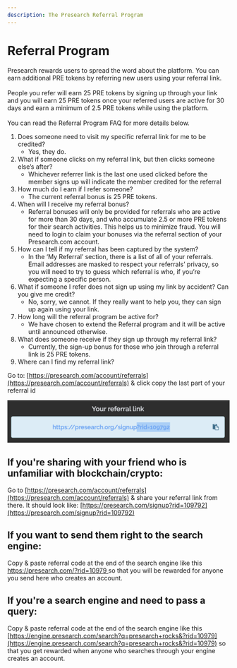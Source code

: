```yaml
---
description: The Presearch Referral Program
---
```


# Referral Program

Presearch rewards users to spread the word about the platform. You can earn additional PRE tokens by referring new users using your referral link.\
\
People you refer will earn 25 PRE tokens by signing up through your link and you will earn 25 PRE tokens once your referred users are active for 30 days and earn a minimum of 2.5 PRE tokens while using the platform.\
\
You can read the Referral Program FAQ for more details below.



1. Does someone need to visit my specific referral link for me to be credited?
   * Yes, they do.
2. What if someone clicks on my referral link, but then clicks someone else’s after?
   * Whichever referrer link is the last one used clicked before the member signs up will indicate the member credited for the referral
3. How much do I earn if I refer someone?
   * The current referral bonus is 25 PRE tokens.
4. When will I receive my referral bonus?
   * Referral bonuses will only be provided for referrals who are active for more than 30 days, and who accumulate 2.5 or more PRE tokens for their search activities. This helps us to minimize fraud. You will need to login to claim your bonuses via the referral section of your Presearch.com account.
5. How can I tell if my referral has been captured by the system?
   * In the ‘My Referral’ section, there is a list of all of your referrals. Email addresses are masked to respect your referrals’ privacy, so you will need to try to guess which referral is who, if you’re expecting a specific person.
6. What if someone I refer does not sign up using my link by accident? Can you give me credit?
   * No, sorry, we cannot. If they really want to help you, they can sign up again using your link.&#x20;
7. How long will the referral program be active for?
   * We have chosen to extend the Referral program and it will be active until announced otherwise.
8. What does someone receive if they sign up through my referral link?
   * Currently, the sign-up bonus for those who join through a referral link is 25 PRE tokens.
9. Where can I find my referral link? &#x20;

Go to: [https://presearch.com/account/referrals](https://presearch.com/account/referrals) & click copy the last part of your referral id

![](<../../.gitbook/assets/Screen Shot 2021-03-24 at 11.44.57 AM.png>)

## If you're sharing with your friend who is unfamiliar with blockchain/crypto:

Go to [https://presearch.com/account/referrals](https://presearch.com/account/referrals) & share your referral link from there. It should look like: [https://presearch.com/signup?rid=109792](https://presearch.com/signup?rid=109792)



## **If you want to send them right to the search engine:**

Copy & paste referral code at the end of the search engine like this [https://presearch.com/?rid=10979 ](https://presearch.com/?rid=10979)so that you will be rewarded for anyone you send here who creates an account.

## If you're a search engine and need to pass a query:

Copy & paste referral code at the end of the search engine like this [https://engine.presearch.com/search?q=presearch+rocks&?rid=10979](https://engine.presearch.com/search?q=presearch+rocks&?rid=10979) so that you get rewarded when anyone who searches through your engine creates an account.
